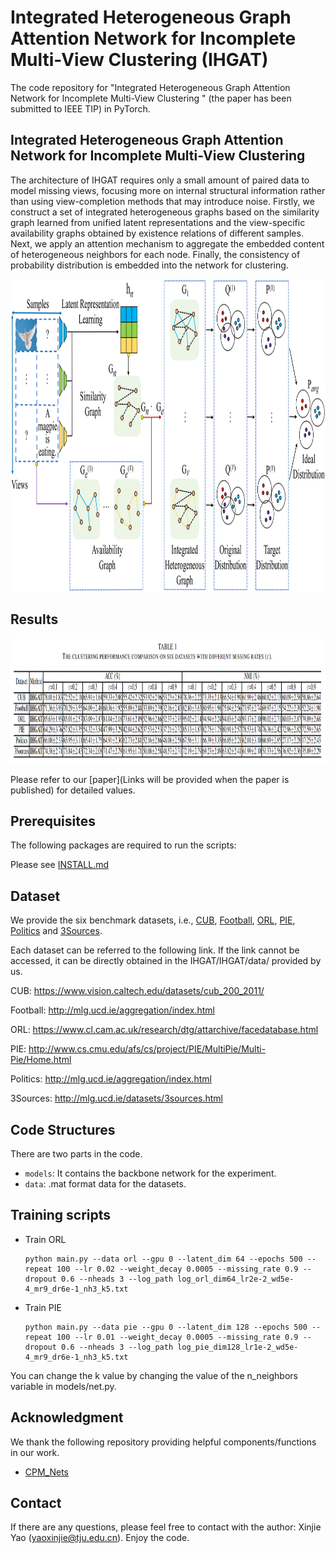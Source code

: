 
# Integrated Heterogeneous Graph Attention Network for Incomplete Multi-View Clustering  (IHGAT)

The code repository for "Integrated Heterogeneous Graph Attention Network for Incomplete Multi-View Clustering
" (the paper has been submitted to IEEE TIP) in PyTorch.

## Integrated Heterogeneous Graph Attention Network for Incomplete Multi-View Clustering


The architecture of IHGAT requires only a small amount of paired data to model missing views, focusing more on internal structural information rather than using view-completion methods that may introduce noise. Firstly, we construct a set of integrated heterogeneous graphs based on the similarity graph learned from unified latent representations and the view-specific availability graphs obtained by existence relations of different samples. Next, we apply an attention mechanism to aggregate the embedded content of heterogeneous neighbors for each node. Finally, the consistency of probability distribution is embedded into the network for clustering.

<img src='imgs/Framework.png' width='1000' height='500'>

## Results
<img src='imgs/Table_Result.png' width='1000' height='200'>

Please refer to our [paper](Links will be provided when the paper is published) for detailed values.

## Prerequisites

The following packages are required to run the scripts:

Please see [INSTALL.md](./INSTALL.md)

## Dataset
We provide the six benchmark datasets, i.e., [CUB](https://www.vision.caltech.edu/datasets/cub_200_2011/), [Football](http://mlg.ucd.ie/aggregation/index.html), [ORL](https://www.cl.cam.ac.uk/research/dtg/attarchive/facedatabase.html), [PIE](http://www.cs.cmu.edu/afs/cs/project/PIE/MultiPie/Multi-Pie/Home.html), [Politics](http://mlg.ucd.ie/aggregation/index.html) and [3Sources](http://mlg.ucd.ie/datasets/3sources.html). 

Each dataset can be referred to the following link. If the link cannot be accessed, it can be directly obtained in the IHGAT/IHGAT/data/ provided by us.

CUB: https://www.vision.caltech.edu/datasets/cub_200_2011/

Football: http://mlg.ucd.ie/aggregation/index.html

ORL: https://www.cl.cam.ac.uk/research/dtg/attarchive/facedatabase.html

PIE: http://www.cs.cmu.edu/afs/cs/project/PIE/MultiPie/Multi-Pie/Home.html

Politics: http://mlg.ucd.ie/aggregation/index.html

3Sources: http://mlg.ucd.ie/datasets/3sources.html

## Code Structures
There are two parts in the code.
 - `models`: It contains the backbone network for the experiment.
 - `data`: .mat format data for the datasets.
 
## Training scripts

- Train ORL
    ```
    python main.py --data orl --gpu 0 --latent_dim 64 --epochs 500 --repeat 100 --lr 0.02 --weight_decay 0.0005 --missing_rate 0.9 --dropout 0.6 --nheads 3 --log_path log_orl_dim64_lr2e-2_wd5e-4_mr9_dr6e-1_nh3_k5.txt  
    ```

- Train PIE
    ```
    python main.py --data pie --gpu 0 --latent_dim 128 --epochs 500 --repeat 100 --lr 0.01 --weight_decay 0.0005 --missing_rate 0.9 --dropout 0.6 --nheads 3 --log_path log_pie_dim128_lr1e-2_wd5e-4_mr9_dr6e-1_nh3_k5.txt  
    ```

You can change the k value by changing the value of the n_neighbors variable in models/net.py.

  

 
## Acknowledgment
We thank the following repository providing helpful components/functions in our work.

- [CPM_Nets](https://github.com/hanmenghan/CPM_Nets)



## Contact 
If there are any questions, please feel free to contact with the author:  Xinjie Yao (yaoxinjie@tju.edu.cn). Enjoy the code.
